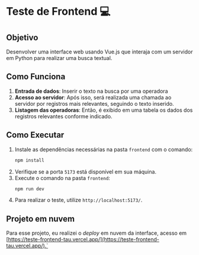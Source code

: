 # Teste de Frontend 💻

## Objetivo

Desenvolver uma interface web usando Vue.js que interaja com um servidor em Python para realizar uma busca textual.

## Como Funciona

1. **Entrada de dados**: Inserir o texto na busca por uma operadora
2. **Acesso ao servidor**: Após isso, será realizada uma chamada ao servidor por registros mais relevantes, seguindo o texto inserido.
2. **Listagem das operadoras**: Então, é exibido em uma tabela os dados dos registros relevantes conforme indicado.

## Como Executar

1. Instale as dependências necessárias na pasta `frontend` com o comando:
    ```bash
    npm install
    ```
2. Verifique se a porta `5173` está disponível em sua máquina.    
3. Execute o comando na pasta `frontend`:
    ```bash
    npm run dev 
    ```
4. Para realizar o teste, utilize `http://localhost:5173/`.    

## Projeto em nuvem

Para esse projeto, eu realizei o *deploy* em nuvem da interface, acesso em [https://teste-frontend-tau.vercel.app/](https://teste-frontend-tau.vercel.app/).`
